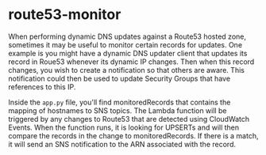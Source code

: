 # route53-monitor

When performing dynamic DNS updates against a Route53 hosted zone, sometimes it may be useful to monitor certain records for updates. One example is you might have a dynamic DNS updater client that updates its record in Roue53 whenever its dynamic IP changes. Then when this record changes, you wish to create a notification so that others are aware. This notification could then be used to update Security Groups that have references to this IP.

Inside the `app.py` file, you'll find monitoredRecords that contains the mapping of hostnames to SNS topics. The Lambda function will be triggered by any changes to Route53 that are detected using CloudWatch Events. When the function runs, it is looking for UPSERTs and will then compare the records in the change to monitoredRecords. If there is a match, it will send an SNS notification to the ARN associated with the record.
